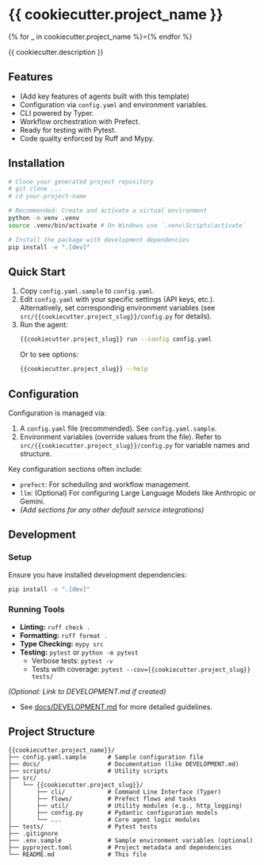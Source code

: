 # {{ cookiecutter.project_name }}

{% for _ in cookiecutter.project_name %}={% endfor %}

{{ cookiecutter.description }}

## Features

*   (Add key features of agents built with this template)
*   Configuration via `config.yaml` and environment variables.
*   CLI powered by Typer.
*   Workflow orchestration with Prefect.
*   Ready for testing with Pytest.
*   Code quality enforced by Ruff and Mypy.

## Installation

```bash
# Clone your generated project repository
# git clone ...
# cd your-project-name

# Recommended: Create and activate a virtual environment
python -m venv .venv
source .venv/bin/activate # On Windows use `.venv\Scripts\activate`

# Install the package with development dependencies
pip install -e ".[dev]"
```

## Quick Start

1.  Copy `config.yaml.sample` to `config.yaml`.
2.  Edit `config.yaml` with your specific settings (API keys, etc.). Alternatively, set corresponding environment variables (see `src/{{cookiecutter.project_slug}}/config.py` for details).
3.  Run the agent:
    ```bash
    {{cookiecutter.project_slug}} run --config config.yaml
    ```
    Or to see options:
    ```bash
    {{cookiecutter.project_slug}} --help
    ```

## Configuration

Configuration is managed via:
1.  A `config.yaml` file (recommended). See `config.yaml.sample`.
2.  Environment variables (override values from the file). Refer to `src/{{cookiecutter.project_slug}}/config.py` for variable names and structure.

Key configuration sections often include:
*   `prefect`: For scheduling and workflow management.
*   `llm`: (Optional) For configuring Large Language Models like Anthropic or Gemini.
*   *(Add sections for any other default service integrations)*

## Development

### Setup

Ensure you have installed development dependencies:
```bash
pip install -e ".[dev]"
```

### Running Tools

*   **Linting:** `ruff check .`
*   **Formatting:** `ruff format .`
*   **Type Checking:** `mypy src`
*   **Testing:** `pytest` or `python -m pytest`
    *   Verbose tests: `pytest -v`
    *   Tests with coverage: `pytest --cov={{cookiecutter.project_slug}} tests/`

*(Optional: Link to DEVELOPMENT.md if created)*
*   See [docs/DEVELOPMENT.md](docs/DEVELOPMENT.md) for more detailed guidelines.

## Project Structure

```
{{cookiecutter.project_name}}/
├── config.yaml.sample      # Sample configuration file
├── docs/                   # Documentation (like DEVELOPMENT.md)
├── scripts/                # Utility scripts
├── src/
│   └── {{cookiecutter.project_slug}}/
│       ├── cli/            # Command Line Interface (Typer)
│       ├── flows/          # Prefect flows and tasks
│       ├── util/           # Utility modules (e.g., http_logging)
│       ├── config.py       # Pydantic configuration models
│       └── ...             # Core agent logic modules
├── tests/                  # Pytest tests
├── .gitignore
├── .env.sample             # Sample environment variables (optional)
├── pyproject.toml          # Project metadata and dependencies
└── README.md               # This file
```
